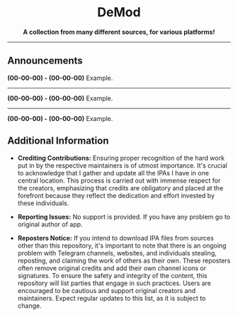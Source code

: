 <h1 align="center">DeMod</h1>

<p align="center"><strong>A collection from many different sources, for various platforms!</strong></p>

---

## Announcements

**(00-00-00) - (00-00-00)** Example.

---

**(00-00-00) - (00-00-00)** Example.

---

**(00-00-00) - (00-00-00)** Example.

## Additional Information

- **Crediting Contributions:** Ensuring proper recognition of the hard work put in by the respective maintainers is of utmost importance. It's crucial to acknowledge that I gather and update all the IPAs I have in one central location. This process is carried out with immense respect for the creators, emphasizing that credits are obligatory and placed at the forefront because they reflect the dedication and effort invested by these individuals.

- **Reporting Issues:** No support is provided. If you have any problem go to original author of app.
  
-  **Reposters Notice:** If you intend to download IPA files from sources other than this repository, it's important to note that there is an ongoing problem with Telegram channels, websites, and individuals stealing, reposting, and claiming the work of others as their own. These reposters often remove original credits and add their own channel icons or signatures. To ensure the safety and integrity of the content, this repository will list parties that engage in such practices. Users are encouraged to be cautious and support original creators and maintainers. Expect regular updates to this list, as it is subject to change.

